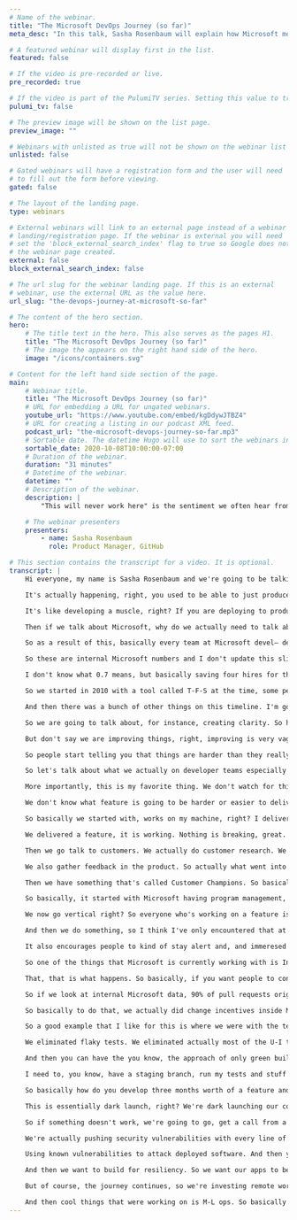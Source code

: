 ```yaml
---
# Name of the webinar.
title: "The Microsoft DevOps Journey (so far)"
meta_desc: "In this talk, Sasha Rosenbaum will explain how Microsoft moved from the 3-year waterfall software delivery cycle to deploying multiple times a day!"

# A featured webinar will display first in the list.
featured: false

# If the video is pre-recorded or live.
pre_recorded: true

# If the video is part of the PulumiTV series. Setting this value to true will list the video in the "PulumiTV" section.
pulumi_tv: false

# The preview image will be shown on the list page.
preview_image: ""

# Webinars with unlisted as true will not be shown on the webinar list
unlisted: false

# Gated webinars will have a registration form and the user will need
# to fill out the form before viewing.
gated: false

# The layout of the landing page.
type: webinars

# External webinars will link to an external page instead of a webinar
# landing/registration page. If the webinar is external you will need
# set the 'block_external_search_index' flag to true so Google does not index
# the webinar page created.
external: false
block_external_search_index: false

# The url slug for the webinar landing page. If this is an external
# webinar, use the external URL as the value here.
url_slug: "the-devops-journey-at-microsoft-so-far"

# The content of the hero section.
hero:
    # The title text in the hero. This also serves as the pages H1.
    title: "The Microsoft DevOps Journey (so far)"
    # The image the appears on the right hand side of the hero.
    image: "/icons/containers.svg"

# Content for the left hand side section of the page.
main:
    # Webinar title.
    title: "The Microsoft DevOps Journey (so far)"
    # URL for embedding a URL for ungated webinars.
    youtube_url: "https://www.youtube.com/embed/kgDdywJTBZ4"
    # URL for creating a listing in our podcast XML feed.
    podcast_url: "the-microsoft-devops-journey-so-far.mp3"
    # Sortable date. The datetime Hugo will use to sort the webinars in date order.
    sortable_date: 2020-10-08T10:00:00-07:00
    # Duration of the webinar.
    duration: "31 minutes"
    # Datetime of the webinar.
    datetime: ""
    # Description of the webinar.
    description: |
        "This will never work here" is the sentiment we often hear from companies just starting their DevOps transformation. The good news is that change is possible. In this talk, Sasha will explain how Microsoft moved from the 3-year waterfall software delivery cycle to deploying multiple times a day! Using the example of the live engineering environment for Azure DevOps Services, Sasha will walk through the process of updating older systems, transforming the automated tests, implementing CI/CD, and the major cultural changes that were needed to make it all possible.

    # The webinar presenters
    presenters:
        - name: Sasha Rosenbaum
          role: Product Manager, GitHub

# This section contains the transcript for a video. It is optional.
transcript: |
    Hi everyone, my name is Sasha Rosenbaum and we're going to be talking about the Microsoft DevOps Journey So Far today. Before we get started, let me just introduce myself. So I started my career as a developer. Then I did a stint in ops. I was an architect for Microsoft for a number of years and then now I'm a product manager for GitHub. And that's how I'm wearing a GitHub t-shirt—, t-shirt today and talking to you about Microsoft dev-ops starting So let's talk about why we actually need dev-ops. Well, you know how every company in the world is a software company today and this is not just a cliche.

    It's actually happening, right, you used to be able to just produce car tires and just you know not have any digital presence and be okay. But today if you don't have a website, a mobile app and something that is very good user experience and stuff like that, you're going to be disrupted by someone who does, right? But then when we move into software and every big enterprise in the world moves into building software, they discover that hey there's this paradox, right? We can either deliver something quickly or we can deliver it reliably or at least that's what we used to think, right? So we said we can't have both quality and speed at the same time, but actually if we look at the dev-ops research, that we've collected numbers for a number of years now, then we see that companies that move fast are actually the companies that also perform better.

    It's like developing a muscle, right? If you are deploying to production every day, you're actually going to get really, really good at it, versus a situation in which you're deploying to production and every six months or even every year right, and that's a really, really traumatic event and lots of people have to work really hard on that. So if we look at the numbers, we see that a deployment frequency is closely correlated with actually having lower percentage of failure on change and faster times for recovery. So all of the good things that come from continuous integration, continuous delivery and in general like dev-ops practices.

    Then if we talk about Microsoft, why do we actually need to talk about transformation? I mean Microsoft was doing pretty well, right? Microsoft was one of the only companies that’s been on a top market cap list of S&P 500 for the last 40 years, that's insane, right? So why did we need to transform this? Well, this comic is drawn by someone who used to actually work at Microsoft and it looks uncannily true for many companies but also looks true for anyone who worked at Microsoft a few years ago, right? This is what it used to look like. All these orgs actually kind of were out everyone for themselves, right, and people didn't trust each other and didn’t want to rely on each other's sort of tools. But, because if my bonus is sort of tied up in your team's performance, then you can just you know go away and not work on my goals and then my bonus gets affected.

    So as a result of this, basically every team at Microsoft devel— developed their own deployment structure and their own testing framework and everybody was kind of working on their own things. And this was lots and lots of duplicated work, and that was a problem for a lot of people, and so when Satya Nadella took over, one of the things that he said was hey, I would give up working on features any day to just, so we can work on the tools that produce our own productivity. And that's I think an advantage that comes from having a C-E-O with an engineering background, that he understood that shiny bells and whistles of features are only great as long as your software is reliable, as long as your productivity doesn't suffer.

    So these are internal Microsoft numbers and I don't update this slide that often. So this I think is February 2020, but when you deploy to somewhere in the world, internally at Microsoft, roughly 82,000 times a day and we have roughly 110,000 Engineers using our own what's called 1-E-S One Engineering System including like a Azure dev-ops and our own repos and stuff like that, right? So now we're learning from our own experience. Right? Every engineer at Microsoft is testing your own software, which is a great, great advantage that we can have. And so if we talk about productivity if we take just a swag number, right, 110,000 engineers are using Microsoft One Engineering System. So saving one second a day is saving 3.7 people.

    I don't know what 0.7 means, but basically saving four hires for the entire company. If we save one minute a day on these tools, then we can talk about 163 people that we just added to Microsoft. And if we save one hour a day for everybody at Microsoft, then we are talking about almost $3-billion a year. And these are not the numbers that we use to incentivize engineers. That's a very bad idea. What's a good idea is if you show up to your leadership meeting with these numbers then really people started buying into hey, it's not just about the features. It's not just about, you know, delivering the latest shiny thing, but also working on our own productivity and better delivery. So I'm going to just really, briefly show you a timeline.

    So we started in 2010 with a tool called T-F-S at the time, some people still use it today and it's shipped on D-V-Ds at the time, right, and it took us about two years to get to the first version of that D-V-D that even worked, okay? Because we started with like it works on my machine, and like okay, barely passed the test, and then compile them and ship, right? And then you needed to hire a consultant to get to even install the T-F-S server because it just wouldn't work out of the box. And then we basically made a major, major transformation from this and we ran into life-size services, right? We went into software as a service with V-S-T-S in 2012 and we started providing that tool as a service in the cloud and that meant that we had to learn a completely new muscle, right? We had to learn how to actually actually run the service for customers not just ship a D-V-D and then not worry about that.

    And then there was a bunch of other things on this timeline. I'm going to go deeply into much of them. But we switched Windows development to Git, to Distributed Version Control instead of T-F-V-C, which was a major kind of crazy thing. We joined the Linux Foundation, which again sounds crazy to a lot of people still. And in 2018, Microsoft acquired GitHub which is how I'm here. But yes, we have, we're roughly Sprint 177 right now, and we have about 25,000 engineers working for Microsoft and Microsoft payroll contributing to open-source projects, which is a crazy thing for a company like Microsoft that used to say that open-source is cancer. But okay, let's go into how we actually made this happen because it's not an easy transformation.

    So we are going to talk about, for instance, creating clarity. So how do you actually align on your goals in your organization? Well, so this book comes from John Doerr, he talks a lot about Google actually, but so basically O-K-Rs are all the rage today and what O-K-R is objective and key results. So you start with an objective, which is like grow a strong customer— happy customer base, right? So you define what your goal really is and then you go into key results which are, so typical key results, typical good key results, are something that you can measure, right? So you have to be able to attach a number to it and that has to be a sort of objective number as objective as you can get it. So something like net promoter score, customer satisfaction, or queue time or something like that.

    But don't say we are improving things, right, improving is very vague and you can't really measure that. And so if we're talking about like measuring results, not activity, so for instance, measuring activity is we are— we've have published, you know, we delivered five new features this month okay. Well you delivered features, is anyone using them? Right? So a better metric is our customers are happy with the features. Now, you have to ask yourself how you measure that customers are happy, but that's a conversation that we're going to go into a little bit. And then another thing is, there's committed K-Rs and there's aspirational K-Rs. So, when you say that everyone is committed to delivering everything 100% people start sand-bagging, right, because I want to be committed to delivering every single aspirational goal that our organization has, because I don't want to lose my performance indicators and stuff like that.

    So people start telling you that things are harder than they really are. So basically, but at the same time, you do have some committed K-Rs, because let's say my site reliability is a committed K-R, I strive to 100% availability. Maybe I won't hit that, but I definitely need to strive to that every single day. Right? So we have aspirational K-Rs that you can deliver some part of it and you want to strive for bigger kind of half-stretch goals and we have some committed K-Rs which are we must deliver this. And we also have this product alignment. So it's kind of starts at the top and then goes into server, and then service, and then it goes into teams, and then sometimes even into individual K-Rs. So basically you have leadership responsible for the big picture, right, a strategic goal is that Microsoft delivers X, Y, and Z, but you have teams responsible for particular details, right? So the leadership doesn't micro-manage every single team delivery.

    So let's talk about what we actually on developer teams especially measure, right? So we measure usage, so customer engagement, customer satisfaction, customer churn. How many people dropped off, right, how many people are using the feature? Then we measure time to build, self test, deploy, and stuff like that that pertains to C-I-C-D and we measure lifetime health, so like time to communicate an incident, detect, mitigate and stuff like that, S-L-A per customer, because sometimes you can be overall performing really well, but your particular customers can be suffering and you want to look at S-L-A per customer not just S-L-A in general.

    More importantly, this is my favorite thing. We don't watch for things. Some things are very bad indicators. So we don't watch if you met your original estimate, right? It doesn't matter and you again don't want people to start sand-bagging you on this. This is why we don't look at team burndown and team velocity at capacity, right? These numbers are not that important. And if you say velocity is very important and people then are going to start estimating things differently. So we look at things that we have completed not at how long it took us to complete it because we're not oracles we can't predict the future.

    We don't know what feature is going to be harder or easier to deliver. We don't look at lines of code, my favorite one, right, is lines of code. We don't measure productivity. We also don't look at number of bugs found, right? It's a bad metric because then people start finding all sorts of bugs and it does nothing for your actual customer satisfaction. But you know, you have a lot of bug-hunting going on. So we are customer obsessed. So all these metrics if you notice on previous slide actually come from talking to customers and looking at what customers really want. So basically the evolution of done at Microsoft went through these like very and I think this happens in a lot of companies. I think this is relevant for a lot of people.

    So basically we started with, works on my machine, right? I delivered the feature when it compiles and works on my machine. That's not a very good definition of done. So we got into okay, it merged into development branch, right? So we have a development branch and it actually merged into there which means it works with some other code from some other people. A little bit better. Then it went, okay, it merged into a main branch. So that's even better right, we are getting closer to trunk-based development and all the good things. Then it passes all the tests. So that's great. Right? It's kind of like, okay, we're there, right? We're done. Well, of course not, there's also some other stages. So live in production, then basically we thought we arrived right? Live in production.

    We delivered a feature, it is working. Nothing is breaking, great. But there's one more stage to this which is actually more important, which is live in production and customers are happy with it. So basically it is only delivered when your customers are happy with it and you have to have ways to estimate if your customers are happy with it. Otherwise, you just kind of working in your own engineering bunker and you don't really know what's happening in the outside world. So we used to actually say, okay, we know what our customers want and we are going to build it all by ourselves. Now, we do something that's called hypothesis driven development. So basically we go and we say, okay, so we think customers wants one X-Y-Z, right.

    Then we go talk to customers. We actually do customer research. We understand how to develop a feature, how to design it, but then once we deliver it, we actually look at customers, how many customers are using it, how many customers are happy with it? How many customers are recommending it to their friends and stuff like that? So basically all of that is a definition of done and I think that makes Microsoft products a lot better than they used to be. So, um, we also gather customer feedback. So this little bit of ways and sometimes are too many ways. But we basically gather stack overflow and M-S-D-N forums. I think that's been renamed from a  M-S-D-N now, I need to update the slide. But basically we are, um, gathering information from customers talking about our features.

    We also gather feedback in the product. So actually what went into these dialogues actually is estimating how much much to do so that it's not distracting and customers don't hate you for this. But you basically can report a bug even if you're in a free tier. You can make a suggestion, right, so you can measure customer experience in your own products. So if I just discovered a new feature and I hated it, I can tell Microsoft about it or if I love it I can tell Microsoft about it.

    Then we have something that's called Customer Champions. So basically we talk to our largest customers and we actually attach like an Engineering Champion to a customer, so that allows us to you know that situation that I talked about when most of your customers are happy, but some customer is not, especially for the largest customers, a big enterprise may not be in the same situation that our free to our customers are, so basically we want to have a person who talks to them, maybe on a monthly basis and actually finds out what their experience is like and can champion for them inside the organization, say hey, you know what? This and this enterprise is struggling with X or they really want to feature Y so please, please, please product team we need to work on this, right, so that allows us to keep in touch. And then also, okay, kind of switching gears here, and I'm going to talk about something that matters also, is the how we build our teams.

    So basically, it started with Microsoft having program management, development, and testing, right, and development and testing used to be different things. Right? We decided that it wasn't representative. So we basically switched it to everyone is a software engineer whether you write tests today or you write code today. You are software engineer. And then basically we have program management, S-R-E sort of discipline, and an engineering. And then the major change was actually combining all these teams into feature team. So instead of going horizontal, and so I work on the data and you work on the U-I, and if the customer is not happy with the U-I, it's your problem.

    We now go vertical right? So everyone who's working on a feature is in this vertical team and that we find increases the sense of ownership for everybody on the team, to working on the feature, right? And to actually delivering customer satisfaction. So every team has a you know, someone who's responsible for deploying it and someone is responsible for data, and someone's responsible for A-P-I, and someone's responsible for design, and stuff like that and maybe you don't get a full—, you know full-time designer on your team. Maybe you got one-fifth of their time, but actually designer is part of that feature and part of ownership of that feature to the customer, right? So again it increases the sense of ownership, and people are actually instead of blaming people in the other levels are just looking at how happy customers are with actually the feature they delivered.

    And then we do something, so I think I've only encountered that at Microsoft. I've never seen it anywhere else. Basically, we do something that's called yellow-sticky-notes exercises. So every now and again, usually not more often than once a year, but it kind of depends on what's going on. So every now and again we have this situation where product managers come in and they pitch their feature or their work-load to the team and engineers can go and switch teams and choose which team they're working on. So what we see is most of the engineers don't switch, it’s less than 20% people switching, but it encourages this sort of self-forming team and if I'm not interested in this and I want to learn some other technology or I want to work on some other problem, then I can switch.

    It also encourages people to kind of stay alert and, and immeresed in their work. So this is also something that I've seen at Microsoft that I haven't really seen in other places, which is people are encouraged to change jobs inside of Microsoft. You don't have to hide it from your manager that you're interviewing for another team because your manager will support you in taking a new direction because Microsoft understands that people are happy when they're challenged and so you don't want to stay in the same job for, you know, way too long. So you basically want to keep moving. So, okay, and then let's talk a little bit about how to collaborate on code. So open-source is this big thing that happened over the past, you know, I don't know few decades, and then basically open-source also influenced how we work inside our organization.

    So one of the things that Microsoft is currently working with is InnerSurce, so that's when you allow other people to change and contribute to the code that you are developing. So basically this, this funnel is more for open-source, but it works the same way for InnerSource, basically most of the people that consume your code will just consume your code, right? They will take your code and they will use it and you will never hear from them. Then a little bit of people contribute time. So they will log a bug or they will improve your documentation or something like that. Less people would contribute code so they will do a bug fix or develop a new test or do something like that. And then very, very small amount of people will actually own the project, right? So they will actually be part of your team. They will influence the direction even if they're on the outside. Often you end up hiring them.

    That, that is what happens. So basically, if you want people to contribute to your projects you need to do a few things. So you need to have a really good Read Me about what the project is about. You need to have a really good contributing M-D. So you describe how to get started right? Because if people show up and they don't know how to get started, they're not going to contribute, right? So you have to be very, very specific about how to work with your project. And then, you, it's also really useful to maintain a list of good first issues. So if someone shows up and they want to pick up and contribute they can actually pick up an issue that's been designated as something simple that they can learn and contribute very quickly.

    So if we look at internal Microsoft data, 90% of pull requests originate from the same team. But then we do have about 9% of pull requests originated from nearby teams and then 1% from very distant teams. So this is actually very cool because if you think about it, sometimes as an engineer, I am blocked by a different team, right? So I want a particular feature that another team is responsible for and they actually, it's not a priority for them so they don't actually, are not getting to delivering that. Well with pull request and approval process, I can actually go and contribute that feature and they can test my code make sure that it works, make sure that it's up to their standard, and actually go with it, right? And that enables me to unblock myself, by contributing to other people’s teams.

    So basically to do that, we actually did change incentives inside Microsoft. So instead of being rewarded on the sort of, only your personal contributions, we are now rewarding people on contributing to other people's success and leveraging other people's work, Right, so when your bonus depends on competition you're going to compete, but if your bonus depends on collaboration, you are more likely to collaborate. So the other thing, and again start a new topic a little bit, is iterating over pain. So this is a lesson for any dev-ops transformation ever, right? You start where it hurts the most and then you move slowly and you fix the most painful thing and then you pick up the next most painful thing and stuff like that.

    So a good example that I like for this is where we were with the test automation. So, Microsoft actually started with tests that, for, so for Azure DevOps product, the tests were running for 24 hours, actually a little bit more than 24 hours. So basically you couldn't release the service everyday because you couldn't even run the test everyday, right? It wouldn't complete in a day. So basically over time we moved to the situation where we actually have 85,000 tests running under seven minutes. This is a real screenshot. So usually when people see that, they're like, oh my God, how did you do that? Well, it took a long time. It took about three years to get to this state. So basically we didn't say okay, we're now going to work only on improving testing, right, because customers don't usually understand this, right? We basically took a little bit of time out of every sprint to improve the test.

    We eliminated flaky tests. We eliminated actually most of the U-I tests because they were very unreliable and they took a long time. And basically we switched it tiny bits over time. And so now we got to this and this is just actually just the tests that run on every pull request, right? So this is not even a full test suite, but it runs in under seven minutes. So basically one of the things that I highly recommend is using pull requests as a sort of gateway to production, right? So you can both review the code on pull request and you can run lots of automated tests on pull request. So basically before your code even makes it into the main branch, you know that you're verified the coding standards on that code and pull request is tremendously useful to that as a tool.

    And then you can have the you know, the approach of only green builds can make it a production. So this screenshot, everything is green, not everything is always green. But only the green builds actually make it to prod right? There's no such thing as oh the tests were red, but we push them anyway because they're flaky. Eliminate flaky tests, like this, sometimes worse than no test, right? So we want to make sure that all of our tests are 100% reliable and they're actually verifying the quality of our software. And then something that kind of goes hand in hand with all the deployment stuff is trunk-based development. So basically when I talk about how Microsoft developed on the main branch all the time, right, and everything goes into production all the time, people like oh my God, that's impossible, right? I can't do that. Like I need to have a development branch.

    I need to, you know, have a staging branch, run my tests and stuff like that. So I have a question to you. Do you test in production? Usually people, people get a heart attack and stuff. But the answer to this is if you've ever fixed a bug in production then you are testing production. Basically all the code that you're pushing all the time is getting tested by your users, which is not ideal right, you want to test being tested by testers? Or your code being tested by testers not by users.

    So basically how do you develop three months worth of a feature and push the production of the time? Well, I'm not ready with my code and how could I possibly do that? The answer to that is feature flags and feature flags are tremendously useful. So all of the code is deployed all the time, right, but you actually have control. So in Microsoft products and GitHub products, we have control on both sides. So basically the user can opt in your feature and also the team on the back-end can turn on the feature, right, so we can choose for instance to turn on the feature for a subset of users or stuff like that. Right? And so all the code is pushed all the time.

    This is essentially dark launch, right? We're dark launching our code all the time, which is way safer than developing something for three months and then pushing it to production for the first time, right, before is getting used, right? And then the other thing that we do is ring-based about deployment. So basically we start small and kind of roll through the data centers, into which we deploy stuff and so for us, we're lucky and we have internal users. Like I said 110,000 or so engineers at Microsoft working with our tools. So basically we have lots of our own testers.

    So if something doesn't work, we're going to go, get a call from a team next door saying like hey, you broke a feature, right? Not everyone is this lucky so if your not this lucky you need more elaborate testing. And more elaborate Q-A procedures, but we do push first to internal users and kind of have, we have a waiting period of 24 hours before that goes through the first external customers. Okay. So some more notes and this kind of abbreviated version of some of these, so secure the software supply chain. Security is really important and it's really hard. We have much more developers than software, than software security professionals. So we need to worry about the code we're pushing all the time. So one thing we know from software reports is that the more code we push the more security issues we actually introduce, right? So it's really we're not learning from mistakes.

    We're actually pushing security vulnerabilities with every line of code. So what you want is to automate this as much as possible because people don't like to talk about security, a lot of people don't understand security, right, and again, we can talk about security for another hour, but in general, you want to basically add security procedures into your pipeline as much as you can. Right? So you can have I-D security plug-ins. You can have threat modeling which involves real people discussing features, right? You can have pre-commit hooks and peer review on pull requests and stuff like that. Right? Dependency management is really, really important because most of the hacks today are actually done by vulnerability.

    Using known vulnerabilities to attack deployed software. And then you can have, you know infra as code actually is very helpful because if you can rotate your infrastructure, then you have no long-standing servers and when you have no long-standing servers, it's less likely that the hackers are going to be able to sort of camp in your infrastructure which happens actually a lot. So rotating your software, rotating your infra, rotating your keys as, as much as possible, right? And then of course you get all the way to the deployment and you have pen testing and all sorts of security controls. And again, no one wants to be the next headline right? I know sometimes security is, it seems like a pain but it is really important to invest in it.

    And then we want to build for resiliency. So we want our apps to be resilient and highly available, right, so again, we can talk for hours about S-L-As and S-L-Os and all that stuff. But basically we want to have a life side service that is available. all the time. We're in a very different predicament than we used to be a few years ago. And we actually want to make sure our customers have a good experience with that. So yeah, the point of this slide is being transparent with your customers. We've learned that actually communicating stuff to our customers about the incidents works better than trying to pretend they never happen. Okay, so I'm kind of getting at time so I'm not going to dive super into all this.

    But of course, the journey continues, so we're investing remote work now. So this is something that's not new to GitHub, but very new to Microsoft. Microsoft used to be co-located for the most part. And so now we are trying to work on empowering knowledge sharing between our teams. And one thing that I want to recommend is a book called Making Work Visible. So this is something that I think more important in remote world than it ever even was in person, because you can actually make sure that what people are working on is visible and so people understand the productivity and the work-load and the level of burnout on your teams.

    And then cool things that were working on is M-L ops. So basically M-L scientists are struggling with completely new and sometimes the same problems that developers were struggling with ten years ago. And so basically makes us working on releasing tools for making that workload easier. And a journey of a 1,000 miles starts with a single sprint. Dev-ops isn't magic, if Microsoft can do it you can too. So thank you so much. I'm @DivineOps on GitHub and on Twitter and I hope to see you soon.
---
```

